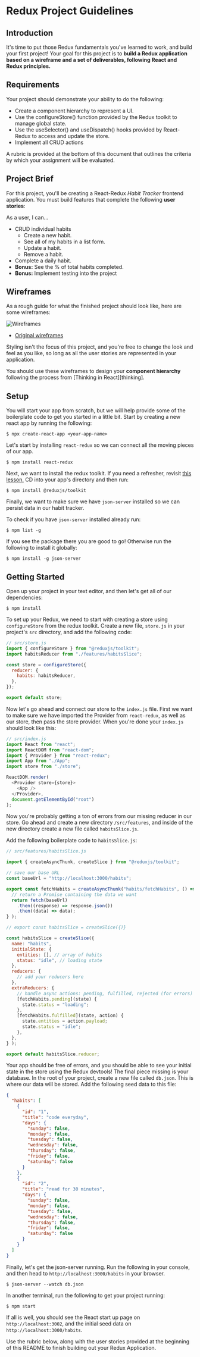 # Redux Project Guidelines

## Introduction

It's time to put those Redux fundamentals you've learned to work, and build your
first project! Your goal for this project is to **build a Redux application
based on a wireframe and a set of deliverables, following React and Redux
principles.**

## Requirements

Your project should demonstrate your ability to do the following:

- Create a component hierarchy to represent a UI.
- Use the configureStore() function provided by the Redux toolkit to manage
  global state.
- Use the useSelector() and useDispatch() hooks provided by React-Redux to
  access and update the store.
- Implement all CRUD actions

A rubric is provided at the bottom of this document that outlines the criteria
by which your assignment will be evaluated.

## Project Brief

For this project, you'll be creating a React-Redux _Habit Tracker_ frontend
application. You must build features that complete the following **user
stories**:

As a user, I can…

- CRUD individual habits
  - Create a new habit.
  - See all of my habits in a list form.
  - Update a habit.
  - Remove a habit.
- Complete a daily habit.
- **Bonus:** See the % of total habits completed.
- **Bonus:** Implement testing into the project

## Wireframes

As a rough guide for what the finished project should look like, here are some
wireframes:

![Wireframes](https://curriculum-content.s3.amazonaws.com/phase-4/redux-project-wireframes/habit-tracker-wireframe.png)

- [Original wireframes](https://excalidraw.com/#json=iPzOrUiaL6geXoDYRankp,LJmQXoSfXIk7TMNhBLg00g)

Styling isn't the focus of this project, and you're free to change the look and
feel as you like, so long as all the user stories are represented in your
application.

You should use these wireframes to design your **component hierarchy** following
the process from [Thinking in React][thinking].

## Setup

You will start your app from scratch, but we will help provide some of the
boilerplate code to get you started in a little bit. Start by creating a new
react app by running the following:

```console
$ npx create-react-app <your-app-name>
```

Let's start by installing `react-redux` so we can connect all the moving pieces
of our app. 

```console
$ npm install react-redux
```

Next, we want to install the redux toolkit. If you need a refresher,
revisit
[this lesson.](https://github.com/learn-co-curriculum/react-hooks-redux-toolkit)
CD into your app's directory and then run:

```console
$ npm install @reduxjs/toolkit
```

Finally, we want to make sure we have `json-server` installed so we can persist
data in our habit tracker.

To check if you have `json-server` installed already run:

```console
$ npm list -g
```

If you see the package there you are good to go! Otherwise run the following to
install it globally:

```console
$ npm install -g json-server
```

## Getting Started

Open up your project in your text editor, and then let's get all of our dependencies:

```console
$ npm install
```

To set up your Redux, we need to start with creating a store using
`configureStore` from the redux toolkit. Create a new file, `store.js` in your
project's `src` directory, and add the following code:

```js
// src/store.js
import { configureStore } from "@reduxjs/toolkit";
import habitsReducer from "./features/habitsSlice";

const store = configureStore({
  reducer: {
    habits: habitsReducer,
  },
});

export default store;
```

Now let's go ahead and connect our store to the `index.js` file. First we want
to make sure we have imported the Provider from `react-redux`, as well as our
store, then pass the store provider. When you're done your `index.js` should
look like this:

```js
// src/index.js
import React from "react";
import ReactDOM from "react-dom";
import { Provider } from "react-redux";
import App from "./App";
import store from "./store"; 

ReactDOM.render(
  <Provider store={store}>
    <App />
  </Provider>,
  document.getElementById("root")
);
```

Now you're probably getting a ton of errors from our missing reducer in our
store. Go ahead and create a new directory `/src/features`, and inside of the
new directory create a new file called `habitsSlice.js`.

Add the following boilerplate code to `habitsSlice.js`:

```js
// src/features/habitsSlice.js

import { createAsyncThunk, createSlice } from "@reduxjs/toolkit";

// save our base URL
const baseUrl = "http://localhost:3000/habits";

export const fetchHabits = createAsyncThunk("habits/fetchHabits", () => {
  // return a Promise containing the data we want
  return fetch(baseUrl)
    .then((response) => response.json())
    .then((data) => data);
} );

// export const habitsSlice = createSlice({)}

const habitsSlice = createSlice({
  name: "habits",
  initialState: {
    entities: [], // array of habits
    status: "idle", // loading state
  },
  reducers: {
    // add your reducers here
  },
  extraReducers: {
    // handle async actions: pending, fulfilled, rejected (for errors)
    [fetchHabits.pending](state) {
      state.status = "loading";
    },
    [fetchHabits.fulfilled](state, action) {
      state.entities = action.payload;
      state.status = "idle";
    },
  },
} );

export default habitsSlice.reducer;
```

Your app should be free of errors, and you should be able to see your initial
state in the store using the Redux devtools! The final piece missing is your
database. In the root of your project, create a new file called `db.json`. This
is where our data will be stored. Add the following seed data to this file:

```json
{
  "habits": [
    {
      "id": "1",
      "title": "code everyday",
      "days": {
        "sunday": false,
        "monday": false,
        "tuesday": false,
        "wednesday": false,
        "thursday": false,
        "friday": false,
        "saturday": false
      }
    },
    {
      "id": "2",
      "title": "read for 30 minutes",
      "days": {
        "sunday": false,
        "monday": false,
        "tuesday": false,
        "wednesday": false,
        "thursday": false,
        "friday": false,
        "saturday": false
      }
    }
  ]
}
```

Finally, let's get the json-server running. Run the following in your console,
and then head to `http://localhost:3000/habits` in your browser.

```console
$ json-server --watch db.json
```

In another terminal, run the following to get your project running:

```console
$ npm start
```

If all is well, you should see the React start up page on `http://localhost:3002`,
and the initial seed data on `http://localhost:3000/habits`.

Use the rubric below, along with the user stories provided at the beginning of
this README to finish building out your Redux Application.

<!-- ## Rubric

Your assignment will be evaluated on a 1-4 scale for each of the following
criteria:

- **Create a component hierarchy to represent a UI**

1. Did not manage to render everything required by the user stories.
2. Renders everything that is user stories, but doesn't have features cleanly
   separated into separate components (i.e. no strong separation of concerns
   between components).
3. Renders everything that is asked for in the deliverables. Components are
   abstract/reusable. No unnecessary components were created.
4. Additional components created to complete one or more bonus deliverables.

- **Manage state in a React application**

1. Does not have all the necessary state to achieve the functionality required
   by the user stories.
2. Has all the necessary state required by the user stories, but is not managing
   state following best practices (i.e. state is duplicated between components;
   state is held higher in the component tree than it should be; state not being
   updated following user events).
3. Has all the necessary state required by the user stories. State is not
   duplicated and is held at the appropriate components in the component
   hierarchy. State is successfully updated in response to user events.
4. Uses state successfully to complete one or more bonus deliverables.

- **Interact with an API from a React application**

1. Does not use the API successfully to achieve the functionality required by
   the user stories.
2. Is able to interact with the API successfully, but is not following best
   practices (i.e. incorrect use of `useEffect` and the dependencies array;
   incorrect syntax for `fetch`/network request code; not handling loading state
   when waiting for API response).
3. Uses the API successfully to achieve the functionality required by the user
   stories, following best practices.
4. Uses additional features of the API to successfully complete one or more
   bonus deliverables.

- **Create client-side routes using React Router and display different
  components based on URL navigation**

1. Does not use React Router to achieve the functionality required by the user
   stories.
2. Is able to use React Router, but is missing some components (i.e. not able to
   use a `<Link>` component with a `<Route>` component; not able to use
   `useParams` to get data from URL params).
3. Uses React Router successfully to achieve the functionality required by the
   user stories, and demonstrates the ability to use the `<BrowserRouter>`,
   `<Link>`, `<Route>`, and `<Switch>` components and the `useParams` hook.
4. Uses React Router to successfully complete one or more bonus deliverables.

- **Follow a test-driven development process to writing React code, including
  unit tests for individual components as well as integration tests for
  component hierarchies**.

1. Few or no tests present in the completed application.
2. Has tests present, but tests don't cover all of the functionality required by
   the user stories. Not able to perform advanced tests, such as working with an
   API or testing components that use React Router.
3. Has tests for all the functionality required by the user stories. Tests are
   present for both individual components as well as larger component
   hierarchies. Performs tests that make requests to an API, and tests
   components that use React Router.
4. Has tests coverage for one or more bonus deliverables. -->

<!-- ## Resources

- [Create React App][create-react-app]
- [React Router 5][react router 5]
- [React Testing Library][rtl]
- [Jest][jest]
- [Mock Service Worker][msw]
- [GitHub API][gh api]

[thinking]: https://reactjs.org/docs/thinking-in-react.html
[create-react-app]: https://create-react-app.dev/
[create-react-app env]:
  https://create-react-app.dev/docs/adding-custom-environment-variables/
[msw]: https://mswjs.io/
[react router 5]: https://v5.reactrouter.com/
[react router 6]: https://reactrouter.com/docs/en/v6/upgrading/v5
[gh api]:
  https://docs.github.com/en/rest/guides/getting-started-with-the-rest-api
[rtl]: https://testing-library.com/docs/react-testing-library/intro
[jest]: https://jestjs.io/ -->
